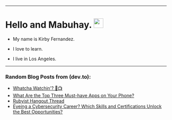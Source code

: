 
<img src="https://komarev.com/ghpvc/?username=kirbygit&style=flat-square&color=blue" alt=""/>

---
<h1>
  Hello and Mabuhay.
  <img src="https://media.giphy.com/media/hvRJCLFzcasrR4ia7z/giphy.gif" width="30px"/>
</h1>

- My name is Kirby Fernandez.

- I love to learn.

- I live in Los Angeles.

---

### Random Blog Posts from (dev.to):
<!-- BLOG-POST-LIST:START -->
- [Whatcha Watchin&#39;? 👀📺](https://dev.to/codenewbieteam/whatcha-watchin-c68)
- [What Are the Top Three Must-have Apps on Your Phone?](https://dev.to/codenewbieteam/what-are-the-top-three-must-have-apps-on-your-phone-5b46)
- [Rubyist Hangout Thread](https://dev.to/ben/rubyist-hangout-thread-2j1h)
- [Eyeing a Cybersecurity Career? Which Skills and Certifications Unlock the Best Opportunities?](https://dev.to/codenewbieteam/eyeing-a-cybersecurity-career-which-skills-and-certifications-unlock-the-best-opportunities-3le1)
<!-- BLOG-POST-LIST:END -->
